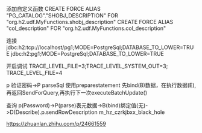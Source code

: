 添加自定义函数
CREATE FORCE ALIAS "PG_CATALOG"."SHOBJ_DESCRIPTION" FOR "org.h2.udf.MyFunctions.shobj_description"
CREATE FORCE ALIAS "col_description" FOR "org.h2.udf.MyFunctions.col_description"

连接
jdbc:h2:tcp://localhost/pg1;MODE=PostgreSql;DATABASE_TO_LOWER=TRUE
jdbc:h2:pg1;MODE=PostgreSql;DATABASE_TO_LOWER=TRUE

开启调试
TRACE_LEVEL_FILE=3;TRACE_LEVEL_SYSTEM_OUT=3;
TRACE_LEVEL_FILE=4

p 验证密码->P parseSql
使用preparestatement 先bind(B)数据，在执行数据(E),再返回SendForQuery,再执行下一次executeBatchUpdate()

查询
p(Password)->P(parse)表元数据->B(bind)绑定值(无)->D(Describe).p.sendRowDescription
m_hz_czrkjbxx_black_hole

https://zhuanlan.zhihu.com/p/24661559